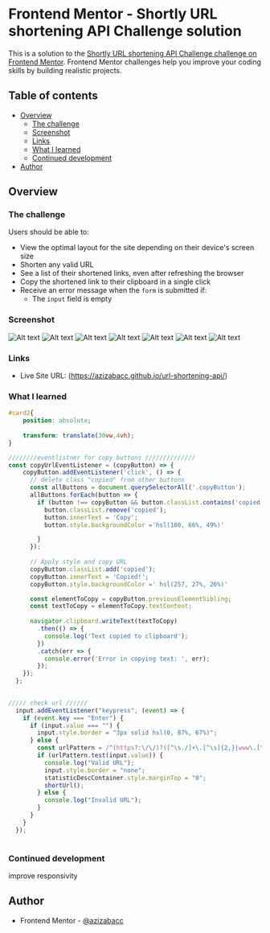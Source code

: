 # Frontend Mentor - Shortly URL shortening API Challenge solution

This is a solution to the [Shortly URL shortening API Challenge challenge on Frontend Mentor](https://www.frontendmentor.io/challenges/url-shortening-api-landing-page-2ce3ob-G). Frontend Mentor challenges help you improve your coding skills by building realistic projects. 

## Table of contents

- [Overview](#overview)
  - [The challenge](#the-challenge)
  - [Screenshot](#screenshot)
  - [Links](#links)
  - [What I learned](#what-i-learned)
  - [Continued development](#continued-development)
- [Author](#author)



## Overview

### The challenge

Users should be able to:

- View the optimal layout for the site depending on their device's screen size
- Shorten any valid URL
- See a list of their shortened links, even after refreshing the browser
- Copy the shortened link to their clipboard in a single click
- Receive an error message when the `form` is submitted if:
  - The `input` field is empty

### Screenshot
![Alt text](images/finalResult/desktop1.png)
![Alt text](images/finalResult/desktop2.png)
![Alt text](images/finalResult/desktop3.png)
![Alt text](images/finalResult/mobile1.png)
![Alt text](images/finalResult/mobile2.png)
![Alt text](images/finalResult/mobile3.png)
![Alt text](images/finalResult/mobile4.png)


### Links

- Live Site URL: (https://azizabacc.github.io/url-shortening-api/)



### What I learned



```css
#card2{
    position: absolute;
  
    transform: translate(30vw,4vh);
}
```
```js
////////eventlistner for copy buttons //////////////
const copyUrlEventListener = (copyButton) => {
    copyButton.addEventListener('click', () => {
      // delete class "copied" from other buttons
      const allButtons = document.querySelectorAll('.copyButton');
      allButtons.forEach(button => {
        if (button !== copyButton && button.classList.contains('copied')) {
          button.classList.remove('copied');
          button.innerText = 'Copy';
          button.style.backgroundColor ='hsl(180, 66%, 49%)'

        }
      });
  
      // Apply style and copy URL
      copyButton.classList.add('copied');
      copyButton.innerText = 'Copied!';
      copyButton.style.backgroundColor =' hsl(257, 27%, 26%)'

      const elementToCopy = copyButton.previousElementSibling;
      const textToCopy = elementToCopy.textContent;
  
      navigator.clipboard.writeText(textToCopy)
        .then(() => {
          console.log('Text copied to clipboard');
        })
        .catch(err => {
          console.error('Error in copying text: ', err);
        });
    });
  };
  

///// check url //////
  input.addEventListener("keypress", (event) => {
    if (event.key === "Enter") {
      if (input.value === "") {
        input.style.border = "3px solid hsl(0, 87%, 67%)";
      } else {
        const urlPattern = /^(https?:\/\/)?([^\s./]+\.[^\s]{2,}|www\.[^\s]+\.[^\s]{2,})$/i;
        if (urlPattern.test(input.value)) {
          console.log("Valid URL");
          input.style.border = "none"; 
          statisticDescContainer.style.marginTop = "0";
          shortUrl();
        } else {
          console.log("Invalid URL");
        }
      }
    }
  });
  
```


### Continued development

improve responsivity


## Author

- Frontend Mentor - [@azizabacc](https://www.frontendmentor.io/profile/azizabacc)



